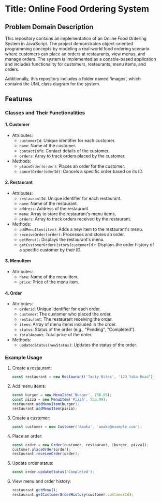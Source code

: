 # Title: Online Food Ordering System

## Problem Domain Description
This repository contains an implementation of an Online Food Ordering System in JavaScript. The project demonstrates object-oriented programming concepts by modeling a real-world food ordering scenario where customers can place an orders at restaurants, view menus, and manage orders. The system is implemented as a console-based application and includes functionality for customers, restaurants, menu items, and orders.

Additionally, this repository includes a folder named 'images', which contains the UML class diagram for the system.


## Features

### Classes and Their Functionalities

#### 1. **Customer**
- Attributes:
  - `customerId`: Unique identifier for each customer.
  - `name`: Name of the customer.
  - `contactInfo`: Contact details of the customer.
  - `orders`: Array to track orders placed by the customer.
- Methods:
  - `placeOrder(order)`: Places an order for the customer.
  - `cancelOrder(oderId)`: Cancels a specific order based on its ID.

#### 2. **Restaurant**
- Attributes:
  - `restaurantId`: Unique identifier for each restaurant.
  - `name`: Name of the restaurant.
  - `address`: Address of the restaurant.
  - `menu`: Array to store the restaurant's menu items.
  - `orders`: Array to track orders received by the restaurant.
- Methods:
  - `addMenuItem(item)`: Adds a new item to the restaurant's menu.
  - `receiveOrder(order)`: Processes and stores an order.
  - `getMenu()`: Displays the restaurant's menu.
  - `getCustomerOrderHistory(customerId)`: Displays the order history of a specific customer by their ID.

#### 3. **MenuItem**
- Attributes:
  - `name`: Name of the menu item.
  - `price`: Price of the menu item.

#### 4. **Order**
- Attributes:
  - `orderId`: Unique identifier for each order.
  - `customer`: The customer who placed the order.
  - `restaurant`: The restaurant receiving the order.
  - `items`: Array of menu items included in the order.
  - `status`: Status of the order (e.g., "Pending", "Completed").
  - `totalAmount`: Total price of the order.
- Methods:
  - `updatedStatus(newStatus)`: Updates the status of the order.

### Example Usage

1. Create a restaurant:
   ```javascript
   const restaurant = new Restaurant('Tasty Bites', '123 Yaba Road');
   ```

2. Add menu items:
   ```javascript
   const burger = new MenuItem('Burger', 750.55);
   const pizza = new MenuItem('Pizza', 550.99);
   restaurant.addMenuItem(burger);
   restaurant.addMenuItem(pizza);
   ```

3. Create a customer:
   ```javascript
   const customer = new Customer('Amaka', 'amaka@example.com');
   ```

4. Place an order:
   ```javascript
   const order = new Order(customer, restaurant, [burger, pizza]);
   customer.placeOrder(order);
   restaurant.receiveOrder(order);
   ```

5. Update order status:
   ```javascript
   const order.updateStatus('Completed');
   ```

6. View menu and order history:
   ```javascript
   restaurant.getMenu();
   restaurant.getCustomerOrderHistory(customer.customerId);
   ```

